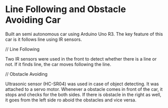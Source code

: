 # Line Following and Obstacle Avoiding Car

Built an semi autonomous car using Arduino Uno R3. The key feature of this car is it follows line using IR sensors.

// Line Following

Two IR sensors were used in the front to detect whether there is a line or not. If it finds line, the car moves following the line.

// Obstacle Avoiding

Ultrasonic sensor (HC-SR04) was used in case of object detecting. It was attached to a servo motor. Whenever a obstacle comes in front of the car, it stops and checks for the both sides. If there is obstacle in the right as well, it goes from the left side ro aboid the obstacles and vice versa.
